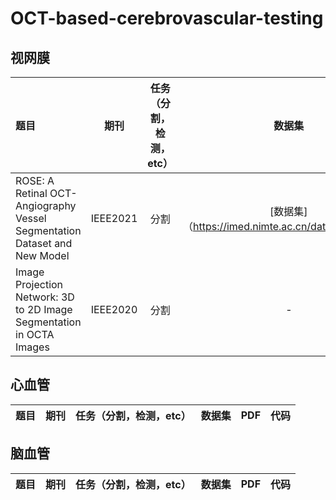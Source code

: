 # OCT-based-cerebrovascular-testing
## 视网膜
| 题目   |   期刊   |  任务（分割，检测，etc）  | 数据集 |   PDF    |    代码    |
|:------ |:--------:|:-------------------------:|:------:|:--------:|:----------:|
| ROSE: A Retinal OCT-Angiography Vessel Segmentation Dataset and New Model | IEEE2021 | 分割 | [数据集]（https://imed.nimte.ac.cn/dataofrose.html） | [PDF](https://ieeexplore.ieee.org/stamp/stamp.jsp?tp=&arnumber=9284503) | [CODE](https://github.com/iMED-Lab/ROSE) |
|Image Projection Network: 3D to 2D Image Segmentation in OCTA Images| IEEE2020 | 分割  | - | [PDF](https://sci-hub.se/https://ieeexplore.ieee.org/document/9085991) | - |
## 心血管
| 题目   |   期刊   |  任务（分割，检测，etc）  | 数据集 |   PDF    |    代码    |
|:------ |:--------:|:-------------------------:|:------:|:--------:|:----------:|
## 脑血管
| 题目   |   期刊   |  任务（分割，检测，etc）  | 数据集 |   PDF    |    代码    |
|:------ |:--------:|:-------------------------:|:------:|:--------:|:----------:|
